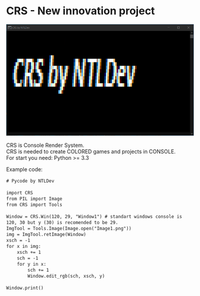 # CRS - New innovation project

<img height="300" src="Running_Example_Code.PNG" title="Running Example Code" width="600"/></img>

CRS is Console Render System.<br>
CRS is needed to create COLORED games and projects in CONSOLE.<br>
For start you need: Python >= 3.3

Example code:

```
# Pycode by NTLDev

import CRS
from PIL import Image
from CRS import Tools

Window = CRS.Win(120, 29, "Window1") # standart windows console is 120, 30 but y (30) is recomended to be 29.
ImgTool = Tools.Image(Image.open("Image1.png"))
img = ImgTool.retImage(Window)
xsch = -1
for x in img:
    xsch += 1
    sch = -1
    for y in x:
        sch += 1
        Window.edit_rgb(sch, xsch, y)

Window.print()

```
